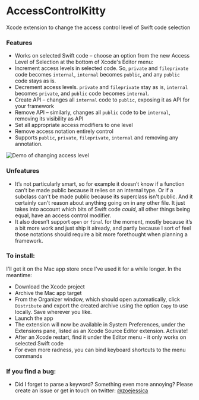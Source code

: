 # AccessControlKitty
Xcode extension to change the access control level of Swift code selection

### Features
- Works on selected Swift code – choose an option from the new Access Level of Selection at the bottom of Xcode's Editor menu:
- Increment access levels in selected code. So, `private` and `fileprivate` code becomes `internal`, `internal` becomes `public`, and any `public` code stays as is. 
- Decrement access levels. `private` and `fileprivate` stay as is, `internal` becomes `private`, and `public` code becomes `internal`. 
- Create API – changes all `internal` code to `public`, exposing it as API for your framework
- Remove API – similarly, changes all `public` code to be `internal`, removing its visibility as API
- Set all appropriate access modifiers to one level
- Remove access notation entirely control
- Supports `public`, `private`, `fileprivate`, `internal` and removing any annotation. 

![Demo of changing access level](https://media.giphy.com/media/7zxZhrrxurVXg1oh5m/giphy.gif)

### Unfeatures
- It’s not particularly smart, so for example it doesn’t know if a function can’t be made public because it relies on an internal type. Or if a subclass can't be made public because its superclass isn't public. And it certainly can't reason about anything going on in any other file. It just takes into account which bits of Swift code *could*, all other things being equal, have an access control modifier. 
- It also doesn’t support `open` or `final` for the moment, mostly because it’s a bit more work and just ship it already, and partly because I sort of feel those notations should require a bit more forethought when planning a framework. 

### To install:
I'll get it on the Mac app store once I've used it for a while longer. In the meantime: 

- Download the Xcode project
- Archive the Mac app target
- From the Organizer window, which should open automatically, click `Distribute` and export the created archive using the option `Copy` to use locally. Save wherever you like.
- Launch the app
- The extension will now be available in System Preferences, under the Extensions pane, listed as an Xcode Source Editor extension. Activate!
- After an Xcode restart, find it under the Editor menu - it only works on selected Swift code 
- For even more radness, you can bind keyboard shortcuts to the menu commands

### If you find a bug:
- Did I forget to parse a keyword? Something even more annoying? Please create an issue or get in touch on twitter: [@zoejessica](https://twitter.com/zoejessica)
